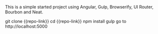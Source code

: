 This is a simple started project using Angular, Gulp, Browserify, UI Router, Bourbon and Neat.

git clone {{repo-link}}
cd {{repo-link}}
npm install
gulp
go to http://localhost:5000